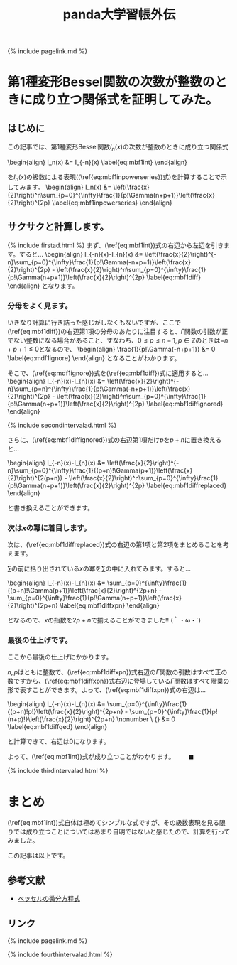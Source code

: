 ﻿---
title: panda大学習帳外伝
description: 第1種変形Bessel関数の次数が整数のときに成り立つ関係式を証明してみた。
mathjax: true
encoding: UTF-8
---
{% include pagelink.md %}

# 第1種変形Bessel関数の次数が整数のときに成り立つ関係式を証明してみた。
## はじめに
この記事では、第1種変形Bessel関数$I_n(x)$の次数が整数のときに成り立つ関係式

\begin{align}
I_n(x) &= I_{-n}(x) \label{eq:mbf1int}
\end{align}

を$I_n(x)$の級数による表現((\ref{eq:mbf1inpowerseries})式)を計算することで示してみます。
\begin{align}
I_n(x) &= \left(\frac{x}{2}\right)^n\sum_{p=0}^{\infty}\frac{1}{p!\Gamma(n+p+1)}\left(\frac{x}{2}\right)^{2p} \label{eq:mbf1inpowerseries}
\end{align}
## サクサクと計算します。
{% include firstad.html %}
まず、(\ref{eq:mbf1int})式の右辺から左辺を引きます。すると…
\begin{align}
I_{-n}(x)-I_{n}(x) &= \left(\frac{x}{2}\right)^{-n}\sum_{p=0}^{\infty}\frac{1}{p!\Gamma(-n+p+1)}\left(\frac{x}{2}\right)^{2p} - \left(\frac{x}{2}\right)^n\sum_{p=0}^{\infty}\frac{1}{p!\Gamma(n+p+1)}\left(\frac{x}{2}\right)^{2p} \label{eq:mbf1diff}
\end{align}
となります。
### 分母をよく見ます。
いきなり計算に行き詰った感じがしなくもないですが、ここで(\ref{eq:mbf1diff})の右辺第1項の分母のあたりに注目すると、$\Gamma$関数の引数が正でない整数になる場合があること、すなわち、$0 \le p \le n-1, p \in \mathbb{Z}$のときは$-n+p+1 \le 0$となるので、
\begin{align}
\frac{1}{p!\Gamma(-n+p+1)} &= 0 \label{eq:mdf1ignore}
\end{align}
となることがわかります。

そこで、(\ref{eq:mdf1ignore})式を(\ref{eq:mbf1diff})式に適用すると…
\begin{align}
I_{-n}(x)-I_{n}(x) &= \left(\frac{x}{2}\right)^{-n}\sum_{p=n}^{\infty}\frac{1}{p!\Gamma(-n+p+1)}\left(\frac{x}{2}\right)^{2p} - \left(\frac{x}{2}\right)^n\sum_{p=0}^{\infty}\frac{1}{p!\Gamma(n+p+1)}\left(\frac{x}{2}\right)^{2p} \label{eq:mbf1diffignored}
\end{align}

{% include secondintervalad.html %}

さらに、(\ref{eq:mbf1diffignored})式の右辺第1項だけ$p$を$p+n$に置き換えると…

\begin{align}
I_{-n}(x)-I_{n}(x) &= \left(\frac{x}{2}\right)^{-n}\sum_{p=0}^{\infty}\frac{1}{(p+n)!\Gamma(p+1)}\left(\frac{x}{2}\right)^{2(p+n)} - \left(\frac{x}{2}\right)^n\sum_{p=0}^{\infty}\frac{1}{p!\Gamma(n+p+1)}\left(\frac{x}{2}\right)^{2p} \label{eq:mbf1diffreplaced}
\end{align}

と書き換えることができます。
### 次は$x$の冪に着目します。
次は、(\ref{eq:mbf1diffreplaced})式の右辺の第1項と第2項をまとめることを考えます。

$\sum$の前に括り出されている$x$の冪を$\sum$の中に入れてみます。すると…

\begin{align}
I_{-n}(x)-I_{n}(x) &= \sum_{p=0}^{\infty}\frac{1}{(p+n)!\Gamma(p+1)}\left(\frac{x}{2}\right)^{2p+n} - \sum_{p=0}^{\infty}\frac{1}{p!\Gamma(n+p+1)}\left(\frac{x}{2}\right)^{2p+n} \label{eq:mbf1diffxpn}
\end{align}

となるので、$x$の指数を$2p+n$で揃えることができました!! (｀・ω・´)

### 最後の仕上げです。
ここから最後の仕上げにかかります。

$n,p$はともに整数で、(\ref{eq:mbf1diffxpn})式右辺の$\Gamma$関数の引数はすべて正の数ですから、(\ref{eq:mbf1diffxpn})式右辺に登場している$\Gamma$関数はすべて階乗の形で表すことができます。よって、(\ref{eq:mbf1diffxpn})式の右辺は…

\begin{align}
I_{-n}(x)-I_{n}(x) &= \sum_{p=0}^{\infty}\frac{1}{(p+n)!p!}\left(\frac{x}{2}\right)^{2p+n} - \sum_{p=0}^{\infty}\frac{1}{p!(n+p)!}\left(\frac{x}{2}\right)^{2p+n} \nonumber \\
{} &= 0 \label{eq:mbf1diffqed}
\end{align}

と計算できて、右辺は$0$になります。

よって、(\ref{eq:mbf1int})式が成り立つことがわかります。$\qquad\blacksquare$

{% include thirdintervalad.html %}

# まとめ
(\ref{eq:mbf1int})式自体は極めてシンプルな式ですが、その級数表現を見る限りでは成り立つことについてはあまり自明ではないと感じたので、計算を行ってみました。

この記事は以上です。

## 参考文献

* [ベッセルの微分方程式](http://eman-physics.net/math/differential20.html)

## リンク 
{% include pagelink.md %}

{% include fourthintervalad.html %}
